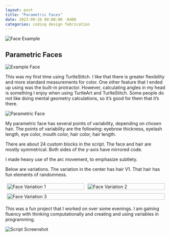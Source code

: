 ```yaml
---
layout: post
title: "Parametric Faces"
date: 2023-09-26 00:00:00 -0400
categories: coding design fabrication
---
```


![Face Example](/media/face3-16.png)

## Parametric Faces

![Example Face](/media/20231002_180634-2048x1967.jpg)

This was my first time using TurtleStitch. I like that there is greater flexibility and more standard measurements for color. One other feature that I ended up using was the built-in protractor. However, calculating angles in my head is something I enjoy when using TurtleArt and TurlteStitch. Some people do not like doing mental geometry calculations, so it’s good for them that it’s there.

![Parametric Face](/media/image-3.png)

My parametric face has several points of variability, depending on chosen hair. The points of variability are the following: eyebrow thickness, eyelash length, eye color, mouth color, hair color, hair length.

There are about 24 custom blocks in the script. The face and hair are mostly symmetrical. Both sides of the y-axis have mirrored code.

I made heavy use of the arc movement, to emphasize subtlety.

Below are variations. The variation in the center has hair V1. That hair has fun elements of randomness.

<div style="display: flex; flex-wrap: wrap;">
  <div style="flex: 1; margin: 5px;">
    <img src="/media/face3-9-1.png" alt="Face Variation 1" style="width: 100%;">
  </div>
  <div style="flex: 1; margin: 5px;">
    <img src="/media/face3-8-1.png" alt="Face Variation 2" style="width: 100%;">
  </div>
</div>
<div style="display: flex; flex-wrap: wrap;">
  <div style="flex: 1; margin: 5px;">
    <img src="/media/face3-7-1.png" alt="Face Variation 3" style="width: 100%;">
  </div>
</div>

This was a fun project that I worked on over some evenings. I am gaining fluency with thinking computationally and creating and using variables in programming.

![Script Screenshot](/media/Screenshot-2023-09-26-020708-1-2048x997.png)


